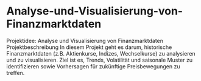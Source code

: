 # Analyse-und-Visualisierung-von-Finanzmarktdaten
Projektidee: Analyse und Visualisierung von Finanzmarktdaten
Projektbeschreibung
In diesem Projekt geht es darum, historische Finanzmarktdaten (z.B. Aktienkurse, Indizes, Wechselkurse) zu analysieren und zu visualisieren. Ziel ist es, Trends, Volatilität und saisonale Muster zu identifizieren sowie Vorhersagen für zukünftige Preisbewegungen zu treffen.
